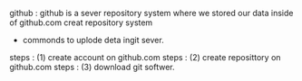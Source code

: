 github : github is a sever repository system where we stored our data inside of github.com creat repository system

* commonds to uplode deta ingit sever.
 
 steps : (1) create account on github.com
 steps : (2) create reposittory on github.com
 steps : (3) download git softwer.
